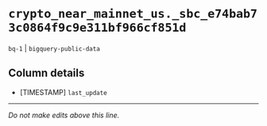 # `crypto_near_mainnet_us._sbc_e74bab73c0864f9c9e311bf966cf851d`
`bq-1` | `bigquery-public-data`

## Column details
* [TIMESTAMP] `last_update`

-------------------------------------------------------------------------------
*Do not make edits above this line.*
